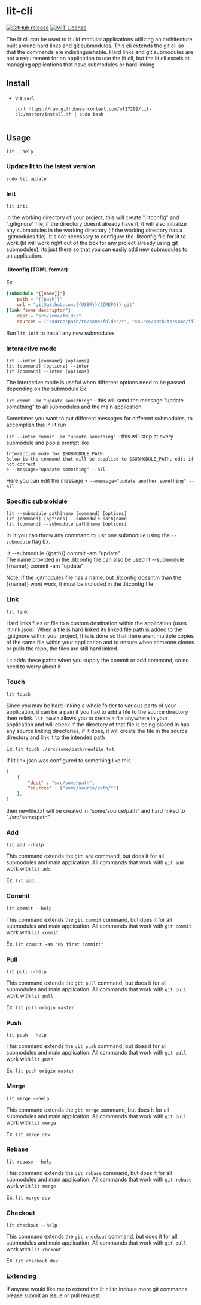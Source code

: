 lit-cli
====

[![GitHub release](https://img.shields.io/github/release/ml27299/lit-cli.svg?style=flat-square)][release]
[![MIT License](http://img.shields.io/badge/license-MIT-blue.svg?style=flat-square)][license]

[release]: https://github.com/ml27299/lit-cli/releases
[license]: https://github.com/ml27299/lit-cli/blob/master/LICENSE


The lit cli can be used to build modular applications utilizing an architecture built around hard links and git submodules. This cli extends the git cli so that the commands are indistinguishable. Hard links and git submodules are not a requirement for an application to use the lit cli, but the lit cli excels at managing applications that have submodules or hard linking

## Install

- via `curl`
    ```
    curl https://raw.githubusercontent.com/ml27299/lit-cli/master/install.sh | sudo bash


## Usage
`lit --help`

### Update lit to the latest version
`sudo lit update`

### Init
`lit init`

in the working directory of your project, this will create ".litconfig" and ".gitignore" file, if the directory doesnt already have it, it will also initialize any submodules in the working directory (if the working directory has a .gitmodules file). It's not necessary to configure the .litconfig file for lit to work (lit will work right out of the box for any project already using git submodules), its just there so that you can easily add new submodules to an application.

#### .litconfig (TOML format)
Ex.
```toml
[submodule "{{name}}"]
	path = "{{path}}"
	url = "git@github.com:{{USER}}/{{REPO}}.git"
[link "some descriptor"]
	dest = "src/some/folder"
	sources = ["source/path/to/some/folder/*", "source/path/to/some/file.txt", "!source/path/to/some/folder/exclude.txt"]
```

Run `lit init` to install any new submodules

### Interactive mode
`lit --inter [command] [options]`<br />
`lit [command] [options] --inter`<br />
`lit [command] --inter [options]`<br />

The Interactive mode is useful when different options need to be passed depending on the submodule
Ex.

`lit commt -am "update something"` - this will send the message "update something" to all submodules and the main application

Sometimes you want to put different messages for different submodules, to accomplish this in lit run 

`lit --inter commit -am "update something"` - this will stop at every submodule and pop a prompt like

```console
Interactive mode for $SUBMODULE_PATH
Below is the command that will be supplied to $SUBMODULE_PATH, edit if not correct
> --message="upadate something" --all
```

Here you can edit the message
`> --message="update another something" --all`

### Specific submoldule
`lit --submodule path|name [command] [options]`<br />
`lit [command] [options] --submodule path|name`<br />
`lit [command] --submodule path|name [options]`<br />

In lit you can throw any command to just one submodule using the `--submodule` flag
Ex.

lit --submodule {{path}} commit -am "update" <br />
The name provided in the .litconfig file can also be used
lit --submodule {{name}} commit -am "update" <br />

Note: If the .gitmodules file has a name, but .litconfig doesntm than the {{name}} wont work, it must be included in the .litconfig file

### Link
`lit link`

Hard links files or file to a custom destination within the application (uses lit.link.json). When a file is hard linked its linked file path is added to the .gitignore within your project, this is done so that there arent multiple copies of the same file within your application and to ensure when someone clones or pulls the repo, the files are still hard linked. 

Lit adds these paths when you supply the commit or add command, so no need to worry about it

### Touch
`lit touch`

Since you may be hard linking a whole folder to various parts of your application, it can be a pain if you had to add 
a file to the source directory then relink. `lit touch` allows you to create a file anywhere in your application and will check if the directory of that file is being placed in has any source linking directories, if it does, it will create the file in the source directory and link it to the intended path

Ex. `lit touch ./src/some/path/newfile.txt`

If lit.link.json was configured to something like this
```json
[
	{
		"dest" : "src/some/path",
		"sources" : ["some/source/path/*"]
	},
]
```

then newfile.txt will be created in "some/source/path" and hard linked to "./src/some/path"


### Add
`lit add --help`

This command extends the `git add` command, but does it for all submodules and main application. All commands that work with `git add` work with `lit add`

Ex. `lit add .`

### Commit
`lit commit --help`

This command extends the `git commit` command, but does it for all submodules and main application. All commands that work with `git commit` work with `lit commit`

Ex. `lit commit -am "My first commit!"`

### Pull
`lit pull --help`

This command extends the `git pull` command, but does it for all submodules and main application. All commands that work with `git pull` work with `lit pull`

Ex. `lit pull origin master`

### Push
`lit push --help`

This command extends the `git push` command, but does it for all submodules and main application. All commands that work with `git pull` work with `lit push`

Ex. `lit push origin master`

### Merge
`lit merge --help`

This command extends the `git merge` command, but does it for all submodules and main application. All commands that work with `git pull` work with `lit merge`

Ex. `lit merge dev`

### Rebase
`lit rebase --help`

This command extends the `git rebase` command, but does it for all submodules and main application. All commands that work with `git rebase` work with `lit merge`

Ex. `lit merge dev`

### Checkout
`lit checkout --help`

This command extends the `git checkout` command, but does it for all submodules and main application. All commands that work with `git pull` work with `lit chckout`

Ex. `lit checkout dev`

### Extending
If anyone would like me to extend the lit cli to include more git commands, please submit an issue or pull request

